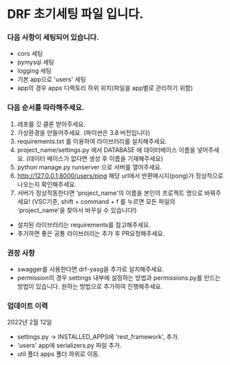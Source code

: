 # DRF 초기세팅 파일 입니다.
### 다음 사항이 세팅되어 있습니다.
- cors 세팅
- pymysql 세팅
- logging 세팅
- 기본 app으로 'users' 세팅
- app의 경우 apps 디렉토리 하위 위치(파일을 app별로 관리하기 위함)


### 다음 순서를 따라해주세요.
1. 레포를 깃 클론 받아주세요.
2. 가상환경을 만들어주세요. (파이썬은 3.8 버전입니다)
3. requirements.txt 를 이용하여 라이브러리를 설치해주세요.
4. project_name/settings.py 에서 DATABASE 에 데이터베이스 이름을 넣어주세요. (데이터 베이스가 없다면 생성 후 이름을 기재해주세요)
5. python manage.py runserver 으로 서버를 열어주세요.
6. http://127.0.0.1:8000/users/ping  해당 url에서 반환메시지(pong)가 정상적으로 나오는지 확인해주세요.
7. 서버가 정상작동한다면 'project_name'의 이름을 본인의 프로젝트 명으로 바꿔주세요!
   (VSC기준, shift + command + f 를 누르면 모든 파일의 'project_name'을 찾아서 바꾸실 수 있습니다!)

- 설치된 라이브러리는 requirements를 참고해주세요.
- 추가하면 좋은 공통 라이브러리는 추가 후 PR요청해주세요.

### 권장 사항
- swagger를 사용한다면 drf-yasg을 추가로 설치해주세요.
- permission의 경우 settings 내부에 설정하는 방법과 permissions.py를 만드는 방법이 있습니다. 원하는 방법으로 추가하여 진행해주세요.


### 업데이트 이력
2022년 2월 12일
- settings.py -> INSTALLED_APPS에 'rest_framework', 추가.
- 'users' app에 serializers.py 파일 추가.
- util 폴더 apps 폴더 하위로 이동.
